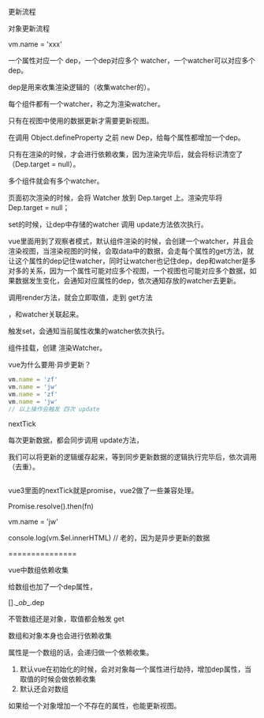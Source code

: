 更新流程

对象更新流程

vm.name = 'xxx'



一个属性对应一个 dep，一个dep对应多个 watcher，一个watcher可以对应多个dep。

dep是用来收集渲染逻辑的（收集watcher的）。

每个组件都有一个watcher，称之为渲染watcher。

只有在视图中使用的数据更新才需要更新视图。



在调用 Object.defineProperty 之前 new Dep，给每个属性都增加一个dep。 



只有在渲染的时候，才会进行依赖收集，因为渲染完毕后，就会将标识清空了（Dep.target = null）。



多个组件就会有多个watcher。



页面初次渲染的时候，会将 Watcher 放到 Dep.target 上。渲染完毕将 Dep.target = null；



set的时候，让dep中存储的watcher 调用 update方法依次执行。



vue里面用到了观察者模式，默认组件渲染的时候，会创建一个watcher，并且会渲染视图，当渲染视图的时候，会取data中的数据，会走每个属性的get方法，就让这个属性的dep记住watcher，同时让watcher也记住dep，dep和watcher是多对多的关系，因为一个属性可能对应多个视图，一个视图也可能对应多个数据，如果数据发生变化，会通知对应属性的dep，依次通知存放的watcher去更新。



调用render方法，就会立即取值，走到 get方法

，和watcher关联起来。



触发set，会通知当前属性收集的watcher依次执行。



组件挂载，创建 渲染Watcher。



vue为什么要用·异步更新？

```js
vm.name = 'zf'
vm.name = 'jw'
vm.name = 'zf'
vm.name = 'jw'
// 以上操作会触发 四次 update
```

nextTick

每次更新数据，都会同步调用 update方法，

我们可以将更新的逻辑缓存起来，等到同步更新数据的逻辑执行完毕后，依次调用（去重）。

```js
```



vue3里面的nextTick就是promise，vue2做了一些兼容处理。

Promise.resolve().then(fn)



vm.name = 'jw'

console.log(vm.$el.innerHTML) // 老的，因为是异步更新的数据



===============

vue中数组依赖收集

给数组也加了一个dep属性，

[].\__ob__.dep

不管数组还是对象，取值都会触发 get

数组和对象本身也会进行依赖收集

属性是一个数组的话，会递归做一个依赖收集。

1. 默认vue在初始化的时候，会对对象每一个属性进行劫持，增加dep属性，当取值的时候会做依赖收集
2. 默认还会对数组



如果给一个对象增加一个不存在的属性，也能更新视图。

